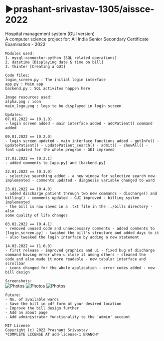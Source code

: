 # ▶️prashant-srivastav-1305/aissce-2022
Hospital management system (GUI version) <br>
A computer science project for: 
All India Senior Secondary Certificate Examination - 2022
<br>

```
Modules used:
1. mysql-connector-python [SQL related operations]
2. datetime [Displaying date & time on bill] 
3. tkinter [Creating a GUI]
```

```
Code files:
login_screen.py : The initial login interface
app.py : Main app
backend.py : SQL activites happen here 
```

```
Image resources used:
alpha.png : icon
main_logo.png : logo to be displayed in login screen
```

```
Updates: 
07.01.2022 == (0.1.0)
- login screen added - main interface added - addPatient() command added 

09.01.2022 == (0.2.0)
- login screen updated - main interface functions added - getInfo() - 
updatePatient() - updatePatient_search() - admit() - showAll() - 
font updated for the whole program - GUI improved

17.01.2022 == (0.2.1)
- added comments to [app.py] and [backend.py]

22.01.2022 == (0.3.0)
- selective searching added - a new window for selective search now 
implemented - comments updated - diagnosis variable changed to ward 

23.01.2022 == (0.4.0)
- added discharge patient through two new commands - discharge() and 
billing() - comments updated - GUI improved - billing system implemented
- the bill is now saved in a .txt file in the ../bills directory - also 
some quality of life changes 

03.02.2022 == (0.4.1)
- removed unused code and unneccessary comments - added comments to 
[login_screen.py] - tweaked the bill's structure and added days to it
- also tweaked the login interface by adding a new statement

14.02.2022 == (1.0.0)
- first release - improved graphics and ui - fixed bug of discharge
command having error when u close it among others - cleaned the 
code and also made it more readable - new tabular interface and scrollbar
- icons changed for the whole application - error codes added - new bill design
```

```Screenshots:``` <br>
![Photos](https://github.com/prashant-srivastav-1305/aissce-2022/blob/main/screenshots/screenshots-one.png)
![Photos](https://github.com/prashant-srivastav-1305/aissce-2022/blob/main/screenshots/screenshots-two.png)
![Photos](https://github.com/prashant-srivastav-1305/aissce-2022/blob/main/screenshots/sample-invoice.png)
```
Future:
- No. of available wards
- Save the bill in pdf form at your desired location
- Improve the bill design further
- Add an about page
- Add administrator functionality to the 'admin' account
```

```
MIT License
Copyright (c) 2022 Prashant Srivastav
*COMPLETE LICENSE AT add-license-1 BRANCH*
```
